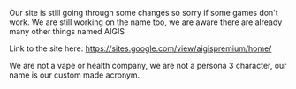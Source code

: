 Our site is still going through some changes so sorry if some games don't work. We are still working on the name too, we are aware there are already many other things named AIGIS


Link to the site here:
https://sites.google.com/view/aigispremium/home/


We are not a vape or health company, we are not a persona 3 character, our name is our custom made acronym.

